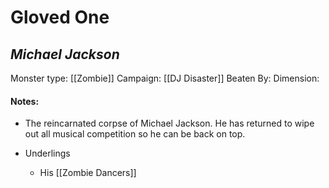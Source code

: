 # Gloved One
## *Michael Jackson*

Monster type: [[Zombie]]
Campaign: [[DJ Disaster]]
Beaten By: 
Dimension: 

#### Notes:
- The reincarnated corpse of Michael Jackson. He has returned to wipe out all musical competition so he can be back on top. 

- Underlings
	- His [[Zombie Dancers]]
